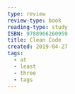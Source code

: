```yaml
---
type: review
review-type: book
reading-type: study
ISBN: 9788966260959
title: Clean Code
created: 2019-04-27
tags:
  - at
  - least
  - three
  - tags
---
```

